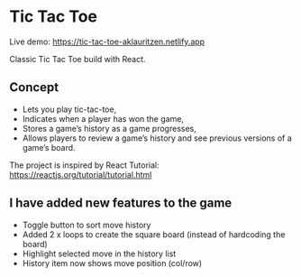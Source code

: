 # Tic Tac Toe
Live demo: https://tic-tac-toe-aklauritzen.netlify.app

Classic Tic Tac Toe build with React.

## Concept
* Lets you play tic-tac-toe,
* Indicates when a player has won the game,
* Stores a game’s history as a game progresses,
* Allows players to review a game’s history and see previous versions of a game’s board.

The project is inspired by React Tutorial: https://reactjs.org/tutorial/tutorial.html

## I have added new features to the game
* Toggle button to sort move history
* Added 2 x loops to create the square board (instead of hardcoding the board)
* Highlight selected move in the history list
* History item now shows move position (col/row)